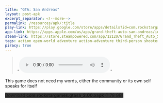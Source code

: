 ```yaml
---
title: "GTA: San Andreas"
layout: post-apk
excerpt_separator: <!--more-->
permalink: /resources/apk/:title
play-link: https://play.google.com/store/apps/details?id=com.rockstargames.gtasa
app-link: https://apps.apple.com/us/app/grand-theft-auto-san-andreas/id763692274
steam-link: https://store.steampowered.com/app/12120/Grand_Theft_Auto_San_Andreas/
tags: action open-world adventure action-adventure third-person shooter rpg
piracy: true
---
```


> _"<audio controls src="/static/audio/allwehadtodowasfollowthedamntraincj.mp3"></audio>"_

This game does not need my words, either the community or its own self speaks for itself

<div class="text-center">
    <a class="btn btn-dark btn-block w-100" onclick='apk("com.rockstargames.gtasa_2.00.xapk")' target="_blank" style="text-decoration: none; background-color: #333;"> Download <b>com.rockstargames.gtasa_2.00.xapk</b> (1.78 GB)</a>
</div>

